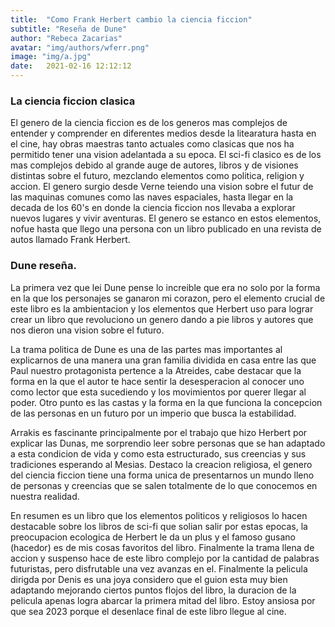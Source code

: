 ```yaml
---
title:  "Como Frank Herbert cambio la ciencia ficcion"
subtitle: "Reseña de Dune"
author: "Rebeca Zacarias"
avatar: "img/authors/wferr.png"
image: "img/a.jpg"
date:   2021-02-16 12:12:12
---
```


### La ciencia ficcion clasica
El genero de la ciencia ficcion es de los generos mas complejos de entender y comprender en diferentes medios desde la litearatura hasta en el cine, hay obras maestras tanto actuales como clasicas que nos ha permitido tener una vision adelantada a su epoca. El sci-fi clasico es de los mas complejos debido al grande auge de autores, libros y de visiones distintas sobre el futuro, mezclando elementos como politica, religion y accion. El genero surgio desde Verne teiendo una vision sobre el futur de las maquinas comunes como las naves espaciales, hasta llegar en la decada de los 60's en donde la ciencia ficcion nos llevaba a explorar nuevos lugares y vivir aventuras. El genero se estanco en estos elementos, nofue hasta que llego una persona con un libro publicado en una revista de autos llamado Frank Herbert.

### Dune reseña.
La primera vez que lei Dune pense lo increible que era no solo por la forma en la que los personajes se ganaron mi corazon, pero el elemento crucial de este libro es la ambientacion y los elementos que Herbert uso para lograr crear un libro que revoluciono un genero dando a pie libros y autores que nos dieron una vision sobre el futuro.

La trama politica de Dune es una de las partes mas importantes al explicarnos de una manera una gran familia dividida en casa entre las que Paul nuestro protagonista pertence a la Atreides, cabe destacar que la forma en la que el autor te hace sentir la desesperacion al conocer uno como lector que esta sucediendo y los movimientos por querer llegar al poder. Otro punto es las castas y la forma en la que funciona la concepcion de las personas en un futuro por un imperio que busca la estabilidad. 

Arrakis es fascinante principalmente por el trabajo que hizo Herbert por explicar las Dunas, me sorprendio leer sobre personas que se han adaptado a esta condicion de vida y como esta estructurado, sus creencias y sus tradiciones esperando al Mesias. Destaco la creacion religiosa, el genero del ciencia ficcion tiene una forma unica de presentarnos un mundo lleno de personas y creencias que se salen totalmente de lo que conocemos en nuestra realidad. 

En resumen es un libro que los elementos politicos y religiosos lo hacen destacable sobre los libros de sci-fi que solian salir por estas epocas, la preocupacion ecologica de Herbert le da un plus y el famoso gusano (hacedor) es de mis cosas favoritos del libro. Finalmente la trama llena de accion y suspenso hace de este libro complejo por la cantidad de palabras futuristas, pero disfrutable una vez avanzas en el. Finalmente la pelicula dirigda por Denis es una joya considero que el guion esta muy bien adaptando mejorando ciertos puntos flojos del libro, la duracion de la pelicula apenas logra abarcar la primera mitad del libro. Estoy ansiosa por que sea 2023 porque el desenlace final de este libro llegue al cine.
